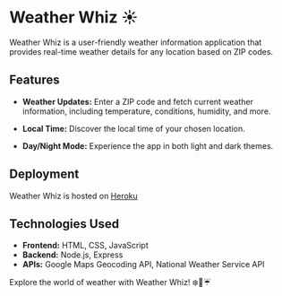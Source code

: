 # Weather Whiz ☀️

Weather Whiz is a user-friendly weather information application that provides real-time weather details for any location based on ZIP codes.

## Features

- **Weather Updates:** Enter a ZIP code and fetch current weather information, including temperature, conditions, humidity, and more.

- **Local Time:** Discover the local time of your chosen location.

- **Day/Night Mode:** Experience the app in both light and dark themes.

## Deployment

Weather Whiz is hosted on [Heroku](https://weather-whiz-a4efce0ef3ca.herokuapp.com/)

## Technologies Used

- **Frontend:** HTML, CSS, JavaScript
- **Backend:** Node.js, Express
- **APIs:** Google Maps Geocoding API, National Weather Service API

Explore the world of weather with Weather Whiz! ❄️🌙☔️
